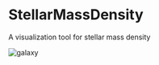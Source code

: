 # StellarMassDensity
 A visualization tool for stellar mass density

![galaxy](https://user-images.githubusercontent.com/74695555/107869954-3bd2a900-6e51-11eb-9c71-53f2fbf56fd4.png)
